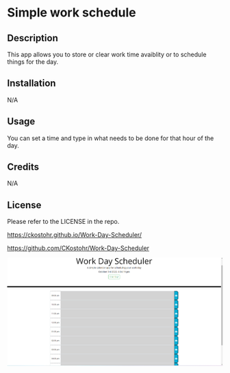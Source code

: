 
# Simple work schedule

## Description

This app allows you to store or clear work time avaiblity or to schedule things for the day.

## Installation

N/A

## Usage

You can set a time and type in what needs to be done for that hour of the day.

## Credits

N/A

## License

Please refer to the LICENSE in the repo.


https://ckostohr.github.io/Work-Day-Scheduler/


https://github.com/CKostohr/Work-Day-Scheduler






![](img/work-app.png)